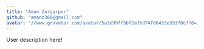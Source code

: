 ```yaml
---
title: "Aman Zargarpur"
github: "amanz360@gmail.com"
avatar: "//www.gravatar.com/avatar/5a3e99ff3bf2a76d74f86433e39370e7?d=identicon"
---
```


User description here!
